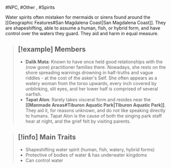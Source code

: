#NPC, #Other , #Spirits 

Water spirits often mistaken for mermaids or sirens found around the [[Geographic Features#San Magdalena Coast|San Magdalena Coast]]. They are shapeshifting, able to assume a human, fish, or hybrid form, and have control over the waters they guard. They aid and harm in equal measure.

> [!example] **Members**
> ---
> - **Dalik Mata**: Known to have once held good relationships with the (now gone) practitioner families there. Nowadays, she rests on the shore spreading warnings drowning in half-truths and vague riddles - at the cost of the asker's Self. She often appears as a watery woman from the torso upwards, every inch covered by unblinking, slit eyes, and her lower half is comprised of several oarfish.
> - **Tapat Alon**: Rarely takes visceral form and resides near the **[[Manmade Areas#Tiburon Aquatic Park|Tiburon Aquatic Park]]**. They aid it, for reasons unknown, and do not like speaking directly to humans. Tapat Alon is the cause of both the singing park staff hear at night, and  the grief felt by visiting parents.

> [!info] **Main Traits**
> ---
> - Shapeshifting water spirit (human, fish, watery, hybrid forms)
> - Protective of bodies of water & has underwater kingdoms
> - Can control water